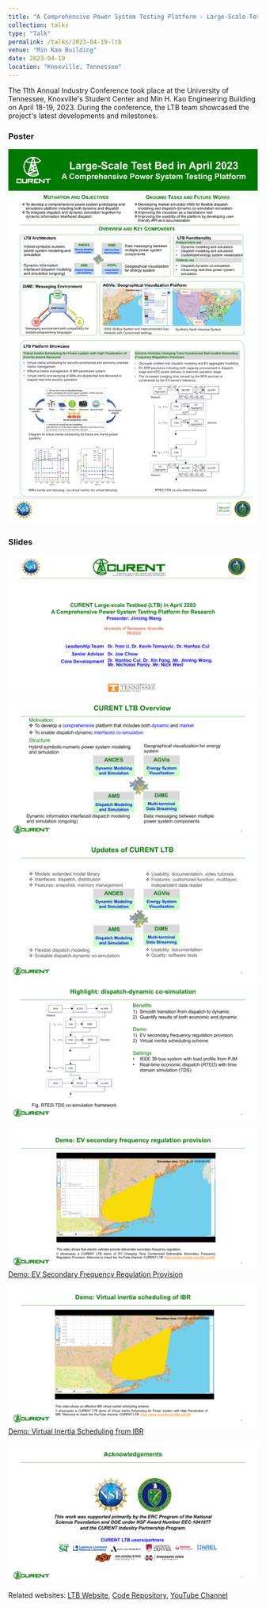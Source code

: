 ```yaml
---
title: "A Comprehensive Power System Testing Platform - Large-Scale Test Bed in April 2023"
collection: talks
type: "Talk"
permalink: /talks/2023-04-19-ltb
venue: "Min Kao Building"
date: 2023-04-19
location: "Knoxville, Tennessee"
---
```

The 11th Annual Industry Conference took place at the University of Tennessee, Knoxville's Student Center and Min H. Kao Engineering Building on April 18-19, 2023. During the conference, the LTB team showcased the project's latest developments and milestones.

### Poster

![Poster](/images/talk/2023pre/Poster_Apr_2023.png)

### Slides

![Slides1](/images/talk/2023pre/Slides_Apr_2023_1.png)
![Slides2](/images/talk/2023pre/Slides_Apr_2023_2.png)
![Slides3](/images/talk/2023pre/Slides_Apr_2023_3.png)
![Slides4](/images/talk/2023pre/Slides_Apr_2023_4.png)

![Slides5](/images/talk/2023pre/Slides_Apr_2023_5.png)
[Demo: EV Secondary Frequency Regulation Provision](https://www.youtube.com/watch?v=VwsG5QuUKF8&list=PLE1ipkSMcqsbY8V8-DqVsMmlLMpXKtkld&ab_channel=CURENTLTB)

![Slides6](/images/talk/2023pre/Slides_Apr_2023_6.png)
[Demo: Virtual Inertia Scheduling from IBR](https://www.youtube.com/watch?v=AXCPn-N7ML4&list=PLE1ipkSMcqsbY8V8-DqVsMmlLMpXKtkld&index=2&ab_channel=CURENTLTB)

![Slides7](/images/talk/2023pre/Slides_Apr_2023_7.png)

Related websites:
[LTB Website](https://ltbcurent.org),
[Code Repository](https://github.com/CURENT),
[YouTube Channel](https://www.youtube.com/@curentltb)
